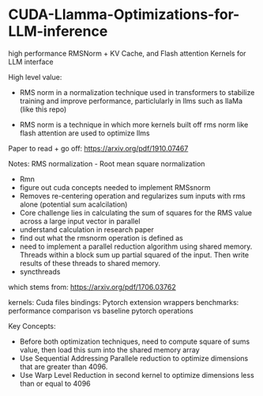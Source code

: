 # CUDA-Llamma-Optimizations-for-LLM-inference
high performance RMSNorm + KV Cache, and Flash attention Kernels for LLM interface

High level value:
- RMS norm in a normalization technique used in transformers to stabilize training and improve performance, 
particlularly in llms such as llaMa (like this repo)

- RMS norm is a technique in which more kernels built off 
rms norm like flash attention are used to optimize llms

Paper to read + go off:
https://arxiv.org/pdf/1910.07467

Notes:
RMS normalization - Root mean square normalization
- Rmn
- figure out cuda concepts needed to implement RMSsnorm
- Removes re-centering operation and regularizes sum inputs
with rms alone (potential sum acalcilation)
- Core challenge lies in calculating the sum of squares for
the RMS value across a large input vector in parallel
- understand calculation in research paper
- find out what the rmsnorm operation is defined as
- need to implement a parallel reduction algorithm using shared
memory. Threads within a block sum up partial squared of the input.
Then write results of these threads to shared memory.
- syncthreads 

which stems from:
https://arxiv.org/pdf/1706.03762

kernels: Cuda files
bindings: Pytorch extension wrappers
benchmarks: performance comparison vs baseline pytorch operations

Key Concepts:
- Before both optimization techniques, need to compute square of sums
value, then load this sum into the shared memory array
- Use Sequential Addressing Parallele reduction to optimize dimensions
that are greater than 4096. 
- Use Warp Level Reduction in second kernel to optimize dimensions less
than or equal to 4096